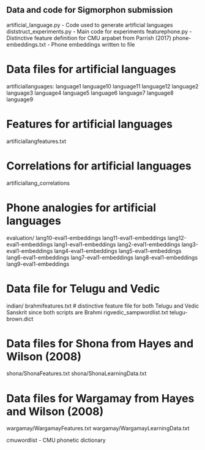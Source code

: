 Data and code for Sigmorphon submission
---------------------------------------
artificial_language.py - Code used to generate artificial languages
diststruct_experiments.py - Main code for experiments
featurephone.py - Distinctive feature definition for CMU arpabet from Parrish (2017)
phone-embeddings.txt - Phone embeddings written to file

# Data files for artificial languages
artificiallanguages:
language1
language10
language11
language12
language2
language3
language4
language5
language6
language7
language8
language9

# Features for artificial languages
artificiallangfeatures.txt

# Correlations for artificial languages
artificiallang_correlations

# Phone analogies for artificial languages 
evaluation/
lang10-eval1-embeddings
lang11-eval1-embeddings
lang12-eval1-embeddings
lang1-eval1-embeddings
lang2-eval1-embeddings
lang3-eval1-embeddings
lang4-eval1-embeddings
lang5-eval1-embeddings
lang6-eval1-embeddings
lang7-eval1-embeddings
lang8-eval1-embeddings
lang9-eval1-embeddings

# Data file for Telugu and Vedic
indian/
brahmifeatures.txt  # distinctive feature file for both Telugu and Vedic Sanskrit since both scripts are Brahmi
rigvedic_sampwordlist.txt
telugu-brown.dict

# Data files for Shona from Hayes and Wilson (2008)
shona/ShonaFeatures.txt
shona/ShonaLearningData.txt

# Data files for Wargamay from Hayes and Wilson (2008)
wargamay/WargamayFeatures.txt
wargamay/WargamayLearningData.txt

cmuwordlist - CMU phonetic dictionary
